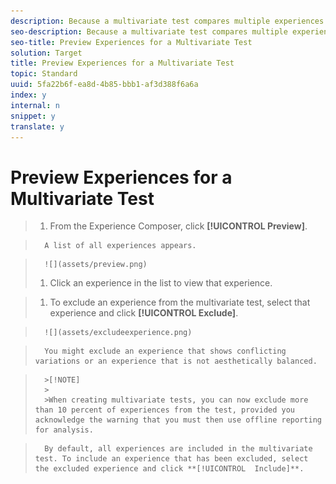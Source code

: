 ```yaml
---
description: Because a multivariate test compares multiple experiences on a page, it is helpful to preview the page with each experience.
seo-description: Because a multivariate test compares multiple experiences on a page, it is helpful to preview the page with each experience.
seo-title: Preview Experiences for a Multivariate Test
solution: Target
title: Preview Experiences for a Multivariate Test
topic: Standard
uuid: 5fa22b6f-ea8d-4b85-bbb1-af3d388f6a6a
index: y
internal: n
snippet: y
translate: y
---
```


# Preview Experiences for a Multivariate Test


>1. From the Experience Composer, click **[!UICONTROL  Preview]**.

>       A list of all experiences appears. 

>       ![](assets/preview.png) 
>1. Click an experience in the list to view that experience.

>1. To exclude an experience from the multivariate test, select that experience and click **[!UICONTROL  Exclude]**.

>       ![](assets/excludeexperience.png) 

>       You might exclude an experience that shows conflicting variations or an experience that is not aesthetically balanced. 


>       >[!NOTE]
>       >
>       >When creating multivariate tests, you can now exclude more than 10 percent of experiences from the test, provided you acknowledge the warning that you must then use offline reporting for analysis.


>       By default, all experiences are included in the multivariate test. To include an experience that has been excluded, select the excluded experience and click **[!UICONTROL  Include]**. 
